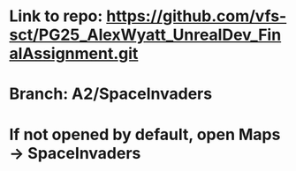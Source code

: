 # Link to repo: https://github.com/vfs-sct/PG25_AlexWyatt_UnrealDev_FinalAssignment.git

# Branch: A2/SpaceInvaders
# If not opened by default, open Maps -> SpaceInvaders